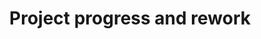 ---
title: 'Project progress and rework'
readTime: '5 min'
category: 'dmd 300'
published: Nov. 11, 2023
summary: 'In this DMD 300 update, I split my project into design and development. Embraced 11ty and AI. Planning for content and design refinement.'
articleThumbnail: assets/images/blogs/thumbnails/dmd300-update-3-thumbnail.png
articleThumbnailAlt: Working in Figma's developer mode
---